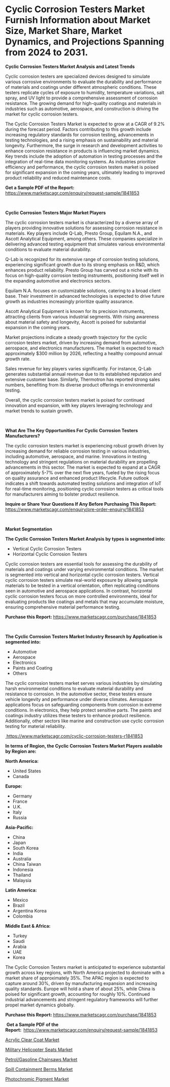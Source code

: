 <p><h1>Cyclic Corrosion Testers Market Furnish Information about Market Size, Market Share, Market Dynamics, and Projections Spanning from 2024 to 2031.</h1></p><p><strong>Cyclic Corrosion Testers Market Analysis and Latest Trends</strong></p>
<p><p>Cyclic corrosion testers are specialized devices designed to simulate various corrosive environments to evaluate the durability and performance of materials and coatings under different atmospheric conditions. These testers replicate cycles of exposure to humidity, temperature variations, salt spray, and UV light to provide a comprehensive assessment of corrosion resistance. The growing demand for high-quality coatings and materials in industries such as automotive, aerospace, and construction is driving the market for cyclic corrosion testers.</p><p>The Cyclic Corrosion Testers Market is expected to grow at a CAGR of 9.2% during the forecast period. Factors contributing to this growth include increasing regulatory standards for corrosion testing, advancements in testing technologies, and a rising emphasis on sustainability and material longevity. Furthermore, the surge in research and development activities to enhance corrosion resistance in products is influencing market dynamics. Key trends include the adoption of automation in testing processes and the integration of real-time data monitoring systems. As industries prioritize efficiency and performance, the cyclic corrosion testers market is poised for significant expansion in the coming years, ultimately leading to improved product reliability and reduced maintenance costs.</p></p>
<p><strong>Get a Sample PDF of the Report:&nbsp;</strong> <a href="https://www.marketscagr.com/enquiry/request-sample/1841853?utm_campaign=1282&utm_medium=2&utm_source=Github&utm_content=ia&utm_term=16102024&utm_id=cyclic-corrosion-testers">https://www.marketscagr.com/enquiry/request-sample/1841853</a></p>
<p>&nbsp;</p>
<p><strong>Cyclic Corrosion Testers Major Market Players</strong></p>
<p><p>The cyclic corrosion testers market is characterized by a diverse array of players providing innovative solutions for assessing corrosion resistance in materials. Key players include Q-Lab, Presto Group, Equilam N.A., and Ascott Analytical Equipment, among others. These companies specialize in delivering advanced testing equipment that simulates various environmental conditions to evaluate material durability.</p><p>Q-Lab is recognized for its extensive range of corrosion testing solutions, experiencing significant growth due to its strong emphasis on R&D, which enhances product reliability. Presto Group has carved out a niche with its focus on high-quality corrosion testing instruments, positioning itself well in the expanding automotive and electronics sectors.</p><p>Equilam N.A. focuses on customizable solutions, catering to a broad client base. Their investment in advanced technologies is expected to drive future growth as industries increasingly prioritize quality assurance.</p><p>Ascott Analytical Equipment is known for its precision instruments, attracting clients from various industrial segments. With rising awareness about material safety and longevity, Ascott is poised for substantial expansion in the coming years.</p><p>Market projections indicate a steady growth trajectory for the cyclic corrosion testers market, driven by increasing demand from automotive, aerospace, and electronics manufacturers. The market is expected to reach approximately $300 million by 2026, reflecting a healthy compound annual growth rate.</p><p>Sales revenue for key players varies significantly. For instance, Q-Lab generates substantial annual revenue due to its established reputation and extensive customer base. Similarly, Thermotron has reported strong sales numbers, benefiting from its diverse product offerings in environmental testing.</p><p>Overall, the cyclic corrosion testers market is poised for continued innovation and expansion, with key players leveraging technology and market trends to sustain growth.</p></p>
<p>&nbsp;</p>
<p><strong>What Are The Key Opportunities For Cyclic Corrosion Testers Manufacturers?</strong></p>
<p><p>The cyclic corrosion testers market is experiencing robust growth driven by increasing demand for reliable corrosion testing in various industries, including automotive, aerospace, and marine. Innovations in testing technology and stringent regulations on material durability are propelling advancements in this sector. The market is expected to expand at a CAGR of approximately 5-7% over the next five years, fueled by the rising focus on quality assurance and enhanced product lifecycle. Future outlook indicates a shift towards automated testing solutions and integration of IoT for real-time monitoring, positioning cyclic corrosion testers as critical tools for manufacturers aiming to bolster product resilience.</p></p>
<p><strong>Inquire or Share Your Questions If Any Before Purchasing This Report:</strong> <a href="https://www.marketscagr.com/enquiry/pre-order-enquiry/1841853?utm_campaign=1282&utm_medium=2&utm_source=Github&utm_content=ia&utm_term=16102024&utm_id=cyclic-corrosion-testers">https://www.marketscagr.com/enquiry/pre-order-enquiry/1841853</a></p>
<p>&nbsp;</p>
<p><strong>Market Segmentation</strong></p>
<p><strong>The Cyclic Corrosion Testers Market Analysis by types is segmented into:</strong></p>
<p><ul><li>Vertical Cyclic Corrosion Testers</li><li>Horizontal Cyclic Corrosion Testers</li></ul></p>
<p><p>Cyclic corrosion testers are essential tools for assessing the durability of materials and coatings under varying environmental conditions. The market is segmented into vertical and horizontal cyclic corrosion testers. Vertical cyclic corrosion testers simulate real-world exposure by allowing sample materials to be tested in a vertical orientation, often replicating conditions seen in automotive and aerospace applications. In contrast, horizontal cyclic corrosion testers focus on more controlled environments, ideal for evaluating products like coatings and metals that may accumulate moisture, ensuring comprehensive material performance testing.</p></p>
<p><strong>Purchase this Report:&nbsp;</strong><a href="https://www.marketscagr.com/purchase/1841853?utm_campaign=1282&utm_medium=2&utm_source=Github&utm_content=ia&utm_term=16102024&utm_id=cyclic-corrosion-testers">https://www.marketscagr.com/purchase/1841853</a></p>
<p>&nbsp;</p>
<p><strong>The Cyclic Corrosion Testers Market Industry Research by Application is segmented into:</strong></p>
<p><ul><li>Automotive</li><li>Aerospace</li><li>Electronics</li><li>Paints and Coating</li><li>Others</li></ul></p>
<p><p>The cyclic corrosion testers market serves various industries by simulating harsh environmental conditions to evaluate material durability and resistance to corrosion. In the automotive sector, these testers ensure vehicle longevity and performance under diverse climates. Aerospace applications focus on safeguarding components from corrosion in extreme conditions. In electronics, they help protect sensitive parts. The paints and coatings industry utilizes these testers to enhance product resilience. Additionally, other sectors like marine and construction use cyclic corrosion testing for material reliability.</p></p>
<p><a href="https://www.marketscagr.com/cyclic-corrosion-testers-r1841853?utm_campaign=1282&utm_medium=2&utm_source=Github&utm_content=ia&utm_term=16102024&utm_id=cyclic-corrosion-testers">&nbsp;https://www.marketscagr.com/cyclic-corrosion-testers-r1841853</a></p>
<p><strong>In terms of Region, the Cyclic Corrosion Testers Market Players available by Region are:</strong></p>
<p>
    <p> <strong> North America: </strong>
        <ul>
            <li>United States</li>
            <li>Canada</li>
        </ul>
        </p> 
    <p> <strong> Europe: </strong>
        <ul>
            <li>Germany</li>
            <li>France</li>
            <li>U.K.</li>
            <li>Italy</li>
            <li>Russia</li>
        </ul>
        </p> 
    <p> <strong> Asia-Pacific: </strong>
        <ul>
            <li>China</li>
            <li>Japan</li>
            <li>South Korea</li>
            <li>India</li>
            <li>Australia</li>
            <li>China Taiwan</li>
            <li>Indonesia</li>
            <li>Thailand</li>
            <li>Malaysia</li>
        </ul>
        </p> 
    <p> <strong> Latin America: </strong>
        <ul>
            <li>Mexico</li>
            <li>Brazil</li>
            <li>Argentina Korea</li>
            <li>Colombia</li>
        </ul>
        </p> 
    <p> <strong> Middle East & Africa: </strong>
        <ul>
            <li>Turkey</li>
            <li>Saudi</li>
            <li>Arabia</li>
            <li>UAE</li>
            <li>Korea</li>
        </ul>
    </p>
    </p>
<p><p>The Cyclic Corrosion Testers market is anticipated to experience substantial growth across key regions, with North America projected to dominate with a market share of approximately 35%. The APAC region is expected to capture around 30%, driven by manufacturing expansion and increasing quality standards. Europe will hold a share of about 25%, while China is poised for significant growth, accounting for roughly 10%. Continued industrial advancements and stringent regulatory frameworks will further propel market dynamics globally.</p></p>
<p><strong>Purchase this Report: </strong><a href="https://www.marketscagr.com/purchase/1841853?utm_campaign=1282&utm_medium=2&utm_source=Github&utm_content=ia&utm_term=16102024&utm_id=cyclic-corrosion-testers">https://www.marketscagr.com/purchase/1841853</a></p>
<p>&nbsp;<strong>Get a Sample PDF of the Report:&nbsp;&nbsp;</strong><a href="https://www.marketscagr.com/enquiry/request-sample/1841853?utm_campaign=1282&utm_medium=2&utm_source=Github&utm_content=ia&utm_term=16102024&utm_id=cyclic-corrosion-testers">https://www.marketscagr.com/enquiry/request-sample/1841853</a></p>
<p><strong></strong></p>
<p><p><a href="https://www.linkedin.com/pulse/strategic-market-insights-global-acrylic-clear-coat-2024-2031-r6g3c?utm_campaign=1282&utm_medium=2&utm_source=Github&utm_content=ia&utm_term=16102024&utm_id=cyclic-corrosion-testers">Acrylic Clear Coat Market</a></p><p><a href="https://github.com/wendisyqf/Market-Research-Report-List-1/blob/main/military-helicopter-seats-market.md?utm_campaign=1282&utm_medium=2&utm_source=Github&utm_content=ia&utm_term=16102024&utm_id=cyclic-corrosion-testers">Military Helicopter Seats Market</a></p><p><a href="https://github.com/jodeesniderrb/Market-Research-Report-List-1/blob/main/petrolgasoline-chainsaws-market.md?utm_campaign=1282&utm_medium=2&utm_source=Github&utm_content=ia&utm_term=16102024&utm_id=cyclic-corrosion-testers">Petrol/Gasoline Chainsaws Market</a></p><p><a href="https://issuu.com/reportprime-2/docs/spill-containment-berms-market-size_b0c7baca0a932f?utm_campaign=1282&utm_medium=2&utm_source=Github&utm_content=ia&utm_term=16102024&utm_id=cyclic-corrosion-testers">Spill Containment Berms Market</a></p><p><a href="https://www.linkedin.com/pulse/deep-dive-photochromic-pigment-market-itstrends-segmentation-competitive-gg6gc?utm_campaign=1282&utm_medium=2&utm_source=Github&utm_content=ia&utm_term=16102024&utm_id=cyclic-corrosion-testers">Photochromic Pigment Market</a></p></p>